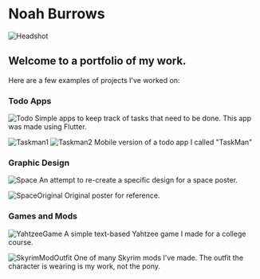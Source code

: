# Noah Burrows
![Headshot](https://github.com/noahburrows/Portfolio/blob/main/Headshot.jpg?raw=true)

## Welcome to a portfolio of my work.

Here are a few examples of projects I've worked on:

### Todo Apps

![Todo](https://github.com/noahburrows/Portfolio/blob/main/Headshot.jpg?raw=true)
Simple apps to keep track of tasks that need to be done. This app was made using Flutter.

![Taskman1](https://github.com/noahburrows/TaskMan/blob/main/Screenshot_20230613_145415.png?raw=true)
![Taskman2](https://github.com/noahburrows/TaskMan/blob/main/Screenshot_20230613_145720.png?raw=true)
Mobile version of a todo app I called "TaskMan"

### Graphic Design

![Space](https://github.com/noahburrows/Portfolio/blob/main/Headshot.jpg?raw=true)
An attempt to re-create a specific design for a space poster.

![SpaceOriginal](https://github.com/noahburrows/Portfolio/blob/main/Headshot.jpg?raw=true)
Original poster for reference.

### Games and Mods

![YahtzeeGame](https://github.com/noahburrows/Portfolio/blob/main/Headshot.jpg?raw=true)
A simple text-based Yahtzee game I made for a college course.

![SkyrimModOutfit](https://github.com/noahburrows/Portfolio/blob/main/Headshot.jpg?raw=true)
One of many Skyrim mods I've made. The outfit the character is wearing is my work, not the pony.
